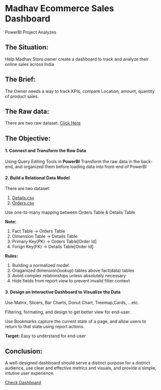 # Madhav Ecommerce Sales Dashboard
PowerBI Project Analyzes

## The Situation:
Help Madhav Store owner create a dashboard to track and analyze their online sales across India

## The Brief:
The Owner needs a way to track KPIs, compare Location, amount, quantity of product sales.

## The Raw data:
There are two raw dataset. 
[Click Here](https://github.com/SudesnaDebnath/Madhav-Store/tree/main/Data%20Set)

## The Objective:

#### 1. Connect and Transform the Raw Data
Using Query Editing Tools in **PowerBI** Transform the raw data in the back-end, and organized them before loading data into front-end of PowerBI

#### 2. Build a Relational Data Model
There are two dataset: 
1. [Details.csv](https://github.com/SudesnaDebnath/Madhav-Store/blob/main/Data%20Set/Details.csv)
2. [Orders.csv](https://github.com/SudesnaDebnath/Madhav-Store/blob/main/Data%20Set/Orders.csv)

Use one-to-many mapping between Orders Table & Details Table

**Note:**
1. Fact Table -> Orders Table
2. Dimension Table -> Details Table
3. Primary Key(PK) -> Orders Table[Order Id]
4. Forign Key(FK) -> Details Table[Order Id]

**Rules:**
1. Building a normalized model.
2. Oraganized dimension(lookup) tables above fact(data) tables
3. Avoid complex relationships unless absolutely necessary
4. Hide fields from report view to prevent invalid filter context

#### 3. Design an Interactive Dashboard to Visualize the Data

Use Matrix, Slicers, Bar Charts, Donut Chart, Treemap,Cards, ...etc.

Filtering, formating, and design to get better view for end-user.

Use Bookmarks capture the current state of a page, and allow users to return to that state using report actions.

**Target:** Easy to understand for end-user

## Conclusion: 
A well-designed dashboard should serve a distinct purpose for a distinct audience, use clear and effective metrics and visuals, and provide a simple, intutive user experience.

[Check Dashboard](https://github.com/SudesnaDebnath/Madhav-Store/blob/main/Madhav%20Store%20Report.pbix)

